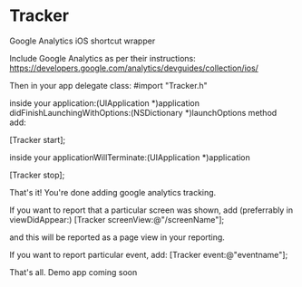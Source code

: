 Tracker
=======

Google Analytics iOS shortcut wrapper

Include Google Analytics as per their instructions:
https://developers.google.com/analytics/devguides/collection/ios/

Then in your app delegate class:
#import "Tracker.h"

inside your application:(UIApplication *)application didFinishLaunchingWithOptions:(NSDictionary *)launchOptions method add:

[Tracker start];

inside your applicationWillTerminate:(UIApplication *)application

[Tracker stop];

That's it! You're done adding google analytics tracking.

If you want to report that a particular screen was shown, add (preferrably in viewDidAppear:)
[Tracker screenView:@"/screenName"];

and this will be reported as a page view in your reporting.

If you want to report particular event, add:
[Tracker event:@"eventname"];

That's all. Demo app coming soon